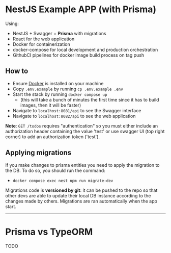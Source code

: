 # NestJS Example APP (with Prisma)

Using:

- NestJS + Swagger + **Prisma** with migrations
- React for the web application
- Docker for containerization
- docker-compose for local development and production orchestration
- GithubCI pipelines for docker image build process on tag push

## How to

- Ensure [Docker](https://www.docker.com/) is installed on your machine
- Copy `.env.example` by running `cp .env.example .env`
- Start the stack by running `docker compose up`
    - (this will take a bunch of minutes the first time since it has to build images, then it will be faster)
- Navigate to `localhost:8081/api` to see the Swagger interface
- Navigate to `localhost:8082/api` to see the web application

**Note**: `GET /todos` requires "authentication" so you must either include an authorization header containing the value 'test' or use swagger UI (top right corner) to add an authorization token ('test').

## Applying migrations

If you make changes to prisma entities you need to apply the migration to the DB. To do so, you should run the command:

- `docker compose exec nest npm run migrate-dev`

Migrations code is **versioned by git**: it can be pushed to the repo so that other devs are able to update their local DB instance according to the changes made by others. Migrations are ran automatically when the app start.

---

# Prisma vs TypeORM

TODO
